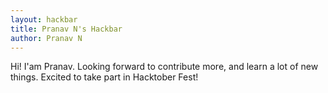 ```yaml
---
layout: hackbar
title: Pranav N's Hackbar
author: Pranav N
---
```


Hi! I'am Pranav. Looking forward to contribute more, and learn a lot of new things. Excited to take part in Hacktober Fest! 
